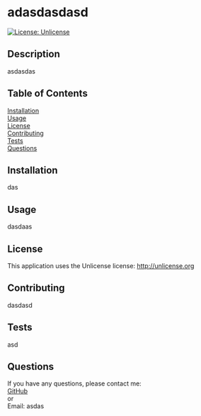 # adasdasdasd
  [![License: Unlicense](https://img.shields.io/badge/license-Unlicense-blue.svg)](http://unlicense.org/) 
  ## Description
  asdasdas
  
  ## Table of Contents
  [Installation](#installation)  
  [Usage](#usage)  
  [License](#license)  
  [Contributing](#contributing)  
  [Tests](#tests)  
  [Questions](#questions) 
  
  
  
  ## <a id="installation"></a>Installation
  das
  ## <a id="usage"></a>Usage
  dasdaas
  ## <a id="license"></a>License

This application uses the Unlicense license: http://unlicense.org
  ## <a id="contributing"></a>Contributing
  dasdasd
  ## <a id="tests"></a>Tests
  asd
  ## <a id="questions"></a>Questions
  If you have any questions, please contact me:  
  <a href="https://github.com/asdasd">GitHub</a>  
  or  
  Email: asdas
